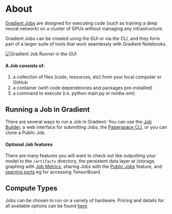 # About

[Gradient Jobs](https://www.paperspace.com/console/jobs) are designed for executing code \(such as training a deep neural network\) on a cluster of GPUs without managing any infrastructure.

Gradient Jobs can be created using the GUI or via the CLI, and they form part of a larger suite of tools that work seamlessly with Gradient Notebooks.  

![Gradient Job Runner in the GUI](https://support.paperspace.com/hc/article_attachments/360008627173/mceclip1.png)

#### A Job consists of:

1. a collection of files \(code, resources, etc\) from your local computer or GitHub
2. a container \(with code dependencies and packages pre-installed\)
3. a command to execute \(i.e. python main.py or nvidia-smi\)

## Running a Job in Gradient

There are several ways to run a Job in Gradient: You can use the [Job Builder](../experiments/run-experiments-ui.md), a web interface for submitting Jobs, the [Paperspace CLI](../get-started/install-the-cli.md), or you can clone a Public Job. 

#### Optional Job features

There are many features you will want to check out like outputting your model to the `/artifacts` directory, the persistent data layer at /storage, graphing with [Job Metrics](job-metrics/), sharing Jobs with the [Public Jobs](public-jobs.md) feature, and [opening ports](https://support.paperspace.com/hc/en-us/articles/360003412574-Public-IPs-and-Port-Forwarding) eg for accessing TensorBoard.

## Compute Types

Jobs can be chosen to run on a variety of hardware. Pricing and details for all available options can be found [here](https://gradient.paperspace.com/instances).

